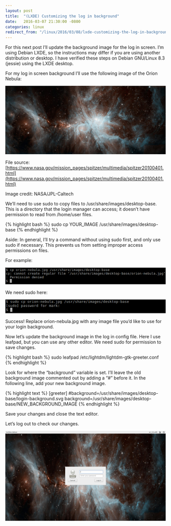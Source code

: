 ```yaml
---
layout: post
title:  "(LXDE) Customizing the log in background"
date:   2016-03-07 21:30:00 -0800
categories: linux
redirect_from: "/linux/2016/03/08/lxde-customizing-the-log-in-background"
---
```

For this next post I’ll update the background image for the log in screen.  I’m using Debian LXDE, so the instructions may differ if you are using another distribution or desktop.  I have verified these steps on Debian GNU/Linux 8.3 (jessie) using the LXDE desktop.

For my log in screen background I’ll use the following image of the Orion Nebula:

![alt-text](/images/20160307_orion_nebula_nasa_images600.jpg "Picture of the Orion Nebula, courtesy of NASA Images")

File source: [https://www.nasa.gov/mission_pages/spitzer/multimedia/spitzer20100401.html](https://www.nasa.gov/mission_pages/spitzer/multimedia/spitzer20100401.html)

Image credit: NASA/JPL-Caltech

We’ll need to use sudo to copy files to /usr/share/images/desktop-base.  This is a directory that the login manager can access; it doesn’t have permission to read from /home/user files.

{% highlight bash %}
sudo cp YOUR_IMAGE /usr/share/images/desktop-base
{% endhighlight %}

Aside: In general, I’ll try a command without using sudo first, and only use sudo if necessary.  This prevents us from setting improper access permissions on files.

For example:

<img alt="Permission denied when copy to desktop-base without sudo" src="/images/20160307_cptodesktoppermissiondenied.png" width="600" />

We need sudo here:

<img alt="Successful sudo copy to desktop-base" src="/images/20160307_cptodesktopbasesuccess.png" width="600" />

Success!  Replace orion-nebula.jpg with any image file you’d like to use for your login background.

Now let’s update the background image in the log in config file.  Here I use leafpad, but you can use any other editor.  We need sudo for permission to save changes.

{% highlight bash %}
sudo leafpad /etc/lightdm/lightdm-gtk-greeter.conf
{% endhighlight %}

Look for where the “background” variable is set.  I’ll leave the old background image commented out by adding a “#” before it.  In the following line, add your new background image.

{% highlight text %}
[greeter]
#background=/usr/share/images/desktop-base/login-background.svg
background=/usr/share/images/desktop-base/NEW_BACKGROUND_IMAGE
{% endhighlight %}

Save your changes and close the text editor.

Let’s log out to check our changes.

![alt text](/images/20160307_loginscreen_orion.png "Log in screen with Orion Nebula background")
